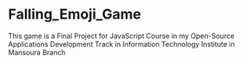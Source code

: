 # Falling_Emoji_Game

This game is a Final Project for JavaScript Course in my Open-Source Applications Development Track in Information Technology Institute in Mansoura Branch
